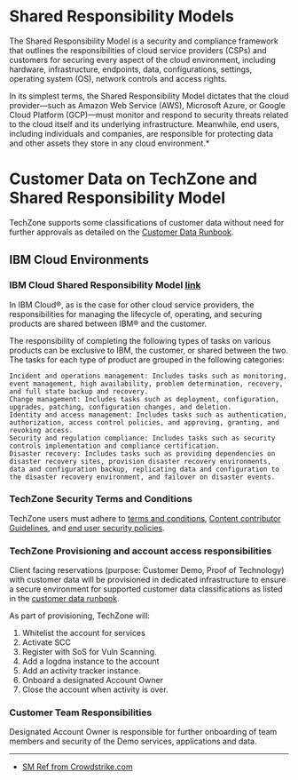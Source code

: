 # Shared Responsibility Models

The Shared Responsibility Model is a security and compliance framework that outlines the responsibilities of cloud service providers (CSPs) and customers for securing every aspect of the cloud environment, including hardware, infrastructure, endpoints, data, configurations, settings, operating system (OS), network controls and access rights.

In its simplest terms, the Shared Responsibility Model dictates that the cloud provider—such as Amazon Web Service (AWS), Microsoft Azure, or Google Cloud Platform (GCP)—must monitor and respond to security threats related to the cloud itself and its underlying infrastructure. Meanwhile, end users, including individuals and companies, are responsible for protecting data and other assets they store in any cloud environment.*

# Customer Data on TechZone and Shared Responsibility Model

TechZone supports some classifications of customer data without need for further approvals as detailed on the [Customer Data Runbook](https://github.com/IBM/itz-support-public/blob/main/IBM-Technology-Zone/IBM-Technology-Zone-Runbooks/Customer-data%20on%20TechZone.md).


## IBM Cloud Environments

### IBM Cloud Shared Responsibility Model [link](https://cloud.ibm.com/docs/overview?topic=overview-shared-responsibilities)

In IBM Cloud®, as is the case for other cloud service providers, the responsibilities for managing the lifecycle of, operating, and securing products are shared between IBM® and the customer.

The responsibility of completing the following types of tasks on various products can be exclusive to IBM, the customer, or shared between the two. The tasks for each type of product are grouped in the following categories:

    Incident and operations management: Includes tasks such as monitoring, event management, high availability, problem determination, recovery, and full state backup and recovery.
    Change management: Includes tasks such as deployment, configuration, upgrades, patching, configuration changes, and deletion.
    Identity and access management: Includes tasks such as authentication, authorization, access control policies, and approving, granting, and revoking access.
    Security and regulation compliance: Includes tasks such as security controls implementation and compliance certification.
    Disaster recovery: Includes tasks such as providing dependencies on disaster recovery sites, provision disaster recovery environments, data and configuration backup, replicating data and configuration to the disaster recovery environment, and failover on disaster events.


### TechZone Security Terms and Conditions

TechZone users must adhere to [terms and conditions](https://techzone.ibm.com/terms), [Content contributor Guidelines](https://techzone.ibm.com/terms/contributor), and [end user security policies](https://techzone.ibm.com/terms/securitypolicy).


### TechZone Provisioning and account access responsibilities

Client facing reservations (purpose: Customer Demo, Proof of Technology) with customer data will be provisioned in dedicated infrastructure to ensure a secure environment for supported customer data classifications as listed in the [customer data runbook](https://github.com/IBM/itz-support-public/blob/main/IBM-Technology-Zone/IBM-Technology-Zone-Runbooks/Customer-data%20on%20TechZone.md).

As part of provisioning, TechZone will: 

1. Whitelist the account for services
2. Activate SCC
3. Register with SoS for Vuln Scanning.
4. Add a logdna instance to the account
5. Add an activity tracker instance.
6. Onboard a designated Account Owner
7. Close the account when activity is over.

### Customer Team Responsibilities

Designated Account Owner is responsible for further onboarding of team members and security of the Demo services, applications and data.



---

- [SM Ref from Crowdstrike.com](https://www.crowdstrike.com/cybersecurity-101/cloud-security/shared-responsibility-model/)
